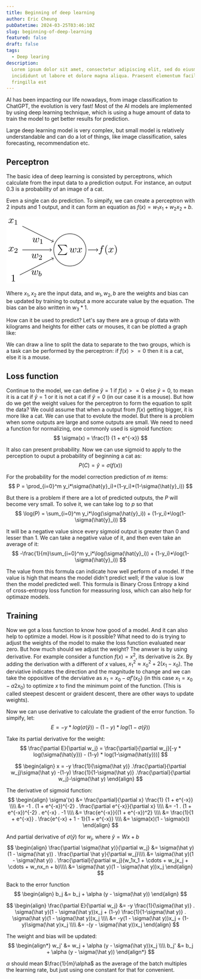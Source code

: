 ```yaml
---
title: Beginning of deep learning
author: Eric Cheung
pubDatetime: 2024-03-25T03:46:10Z
slug: beginning-of-deep-learning
featured: false
draft: false
tags:
  - Deep learing
description:
  Lorem ipsum dolor sit amet, consectetur adipiscing elit, sed do eiusmod tempor
  incididunt ut labore et dolore magna aliqua. Praesent elementum facilisis leo vel
  fringilla est
---
```


AI has been impacting our life nowadays, from image classification to ChatGPT, the evolution is very fast! Most of the AI models are implemented by using deep learning technique, which is using a huge amount of data to train the model to get better results for prediction.

Large deep learning model is very complex, but small model is relatively understandable and can do a lot of things, like image classification, sales forecasting, recommendation etc.

## Perceptron

The basic idea of deep learning is consisted by perceptrons, which calculate from the input data to a prediction output. For instance, an output 0.3 is a probability of an image of a cat.

Even a single can do prediction. To simpify, we can create a perceptron with 2 inputs and 1 output, and it can form an equation as $f(x) = w_1x_1 + w_2x_2 + b.$

![A perceptron with 2 inputs.](./perceptron_2-inputs.svg)

Where $x_1, x_2$ are the input data, and $w_1, w_2, b$ are the weights and bias can be updated by training to output a more accurate value by the equation. The bias can be also written in $w_3 * 1$.

How can it be used to predict? Let's say there are a group of data with kilograms and heights for either cats or mouses, it can be plotted a graph like:

We can draw a line to split the data to separate to the two groups, which is a task can be performed by the perceptron: if $f(x) >= 0$ then it is a cat, else it is a mouse.

## Loss function

Continue to the model, we can define $\hat{y} = 1$ if $f(x) >= 0$ else $\hat{y} = 0$, to mean it is a cat if $\hat{y} = 1$ or it is not a cat if $\hat{y} = 0$ (in our case it is a mouse). But how do we get the weight values for the perceptron to form the equation to split the data? We could assume that when a output from $f(x)$ getting bigger, it is more like a cat. We can use that to evolute the model. But there is a problem when some outputs are large and some outputs are small. We need to need a function for normalizing, one commonly used is sigmoid function:
$$
    \sigma(x) = \frac{1} {1 + e^{-x}}
$$

It also can present probability. Now we can use sigmoid to apply to the perception to ouput a probability of beginning a cat as:
$$
    P(C) = \hat{y} = \sigma(f(x))
$$

For the probability for the model correction prediction of $m$ items: 
$$
    P = \prod_{i=0}^m y_i*\sigma(\hat{y}_i)+(1-y_i)*(1-\sigma(\hat{y}_i))
$$

But there is a problem if there are a lot of predicted outputs, the $P$ will become very small. To solve it, we can take $\log$ to $p$ so that
$$
    \log(P) = \sum_{i=0}^m y_i*\log(\sigma(\hat{y}_i)) + (1-y_i)*\log(1-\sigma(\hat{y}_i))
$$

It will be a negative value since every sigmoid output is greater than 0 and lesser than 1. We can take a negative value of it, and then even take an average of it:
$$
    -\frac{1}{m}\sum_{i=0}^m y_i*\log(\sigma(\hat{y}_i)) + (1-y_i)*\log(1-\sigma(\hat{y}_i))
$$

The value from this formula can indicate how well perform of a model. If the value is high that means the model didn't predict well; if the value is low then the model predicted well. This formula is Binary Cross Entropy a kind of cross-entropy loss function for meassuring loss, which can also help for optimaze models.

## Training

Now we got a loss function to know how good of a model. And it can also help to optimize a model. How is it possible? What need to do is trying to adjust the weights of the model to make the loss function evaluated near zero. But how much should we adjust the weight? The anwser is by using derivative. For example consider a function $f(x) = x^2$, its derivative is $2x$. By adding the derivation with a different of $x$ values, ${x_1}^2 \approx {x_0}^2 + 2(x_1-x_0)$. The derviative indicates the direction and the magnitude to change and we can take the oppositive of the derviative as $x_1 = x_0 - af'(x_0)$ (in this case $x_1 = x_0 - a2x_0$) to optimize $x$ to find the minimum point of the function. (This is called steepest descent or graident descent, there are other ways to update weights).

Now we can use derivative to calculate the gradient of the error function. To simpify, let:
$$
    E = -y * log(\sigma(\hat{y})) - (1-y) * log(1-\sigma(\hat{y}))
$$

Take its partial derivative for the weight:
$$
    \frac{\partial E}{\partial w_j} =  \frac{\partial}{\partial w_j}[-y * log(\sigma(\hat{y})) - (1-y) * log(1-\sigma(\hat{y}))]
$$

$$
\begin{align}
   x = -y \frac{1}{\sigma(\hat y)} .\frac{\partial}{\partial w_j}\sigma(\hat y) -(1-y) \frac{1}{1-\sigma(\hat y)} .\frac{\partial}{\partial w_j}-\sigma(\hat y)
\end{align}
$$

The derivative of sigmoid function:
$$
\begin{align}
    \sigma'(x) &= \frac{\partial}{\partial x} \frac{1} {1 + e^{-x}} \\\\
    &= -1 . (1 + e^{-x})^{-2} . \frac{\partial e^{-x}}{\partial x} \\\\
    &= -1 . (1 + e^{-x})^{-2} . e^{-x} . -1 \\\\
    &= \frac{e^{-x}}{(1 + e^{-x})^2} \\\\
    &= \frac{1}{1 + e^{-x}} . \frac{e^{-x} + 1 - 1}{1 + e^{-x}} \\\\
    &= \sigma(x)(1 - \sigma(x))
\end{align}
$$

And partial derivative of $\sigma(\hat y)$ for $w_j$, where $\hat y = Wx+b$
$$
\begin{align}
    \frac{\partial \sigma(\hat y)}{\partial w_j} &= \sigma(\hat y)(1 - \sigma(\hat y)) . \frac{\partial \hat y}{\partial w_j}\\\\
    &= \sigma(\hat y)(1 - \sigma(\hat y)) . \frac{\partial}{\partial w_j}(w_1x_1 + \cdots + w_jx_j + \cdots + w_nx_n + b)\\\\
    &= \sigma(\hat y)(1 - \sigma(\hat y))x_j
\end{align}
$$

Back to the error function
$$
\begin{align}
    b_j &= b_j + \alpha (y - \sigma(\hat y))
\end{align}
$$


$$
\begin{align}
    \frac{\partial E}{\partial w_j} &= -y \frac{1}{\sigma(\hat y)} . \sigma(\hat y)(1 - \sigma(\hat y))x_j + (1-y) \frac{1}{1-\sigma(\hat y)} . \sigma(\hat y)(1 - \sigma(\hat y))x_j \\\\
    &= -y(1 - \sigma(\hat y))x_j + (1-y)\sigma(\hat y)x_j \\\\
    &= -(y - \sigma(\hat y))x_j
\end{align}
$$

The weight and bias will be updated:
$$
\begin{align*}
    w_j' &= w_j + \alpha (y - \sigma(\hat y))x_j \\\\
    b_j' &= b_j + \alpha (y - \sigma(\hat y))
\end{align*}
$$

$\alpha$ should mean $\frac{1}{m}\alpha$ as the average of the batch multiples the learning rate, but just using one constant for that for convenient.
